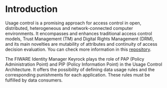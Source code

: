 # Introduction

Usage control is a promising approach for access control in open, distributed,
heterogeneous and network-connected computer environments. It encompasses and
enhances traditional access control models, Trust Management (TM) and Digital
Rights Management (DRM), and its main novelties are mutability of attributes and
continuity of access decision evaluation. You can check more information in this
[repository](https://github.com/ging/fiware-usage-control).

The FIWARE Identity Manager Keyrock plays the role of PAP (Policy Administration
Point) and PIP (Policy Information Point) in the Usage Control Architecture. It
offers the possibility of defining data usage rules and the corresponding
punishments for each application. These rules must be fulfilled by data
consumers.
